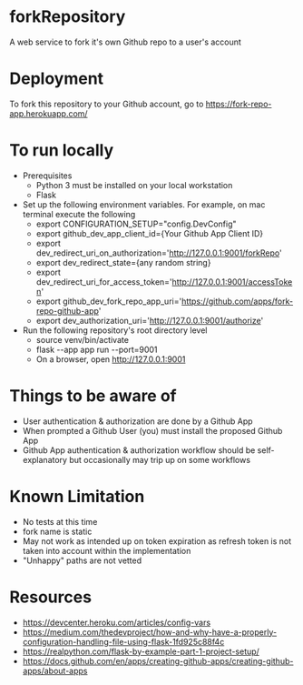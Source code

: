 # forkRepository
A web service to fork it's own Github repo to a user's account

# Deployment
To fork this repository to your Github account, go to https://fork-repo-app.herokuapp.com/

# To run locally
- Prerequisites
    - Python 3 must be installed on your local workstation
    - Flask
- Set up the following environment variables. For example, on mac terminal execute the following
    - export CONFIGURATION_SETUP="config.DevConfig"
    - export github_dev_app_client_id={Your Github App Client ID}
    - export dev_redirect_uri_on_authorization='http://127.0.0.1:9001/forkRepo'
    - export dev_redirect_state={any random string}
    - export dev_redirect_uri_for_access_token='http://127.0.0.1:9001/accessToken'
    - export github_dev_fork_repo_app_uri='https://github.com/apps/fork-repo-github-app'
    - export dev_authorization_uri='http://127.0.0.1:9001/authorize'
- Run the following repository's root directory level
  - source venv/bin/activate
  - flask --app app run --port=9001
  - On a browser, open http://127.0.0.1:9001

# Things to be aware of
- User authentication & authorization are done by a Github App 
- When prompted a Github User (you) must install the proposed Github App 
- Github App authentication & authorization workflow should be self-explanatory but occasionally may trip up on some workflows 

# Known Limitation
- No tests at this time 
- fork name is static 
- May not work as intended up on token expiration as refresh token is not taken into account within the implementation
- "Unhappy" paths are not vetted

# Resources
- https://devcenter.heroku.com/articles/config-vars
- https://medium.com/thedevproject/how-and-why-have-a-properly-configuration-handling-file-using-flask-1fd925c88f4c
- https://realpython.com/flask-by-example-part-1-project-setup/
- https://docs.github.com/en/apps/creating-github-apps/creating-github-apps/about-apps
